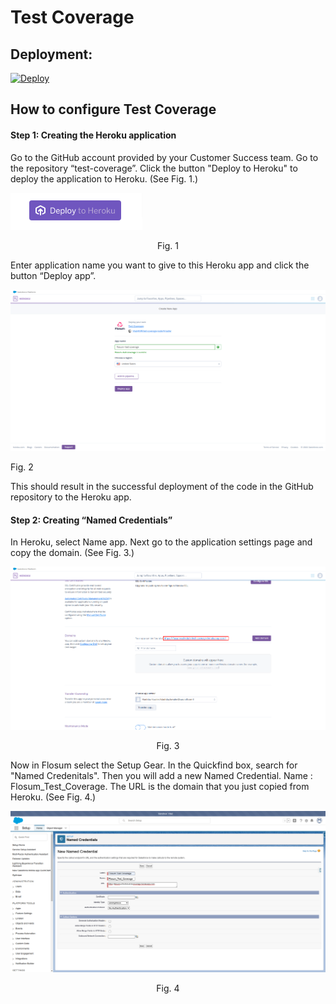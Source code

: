 # Test Coverage
## Deployment:

[![Deploy](https://www.herokucdn.com/deploy/button.svg)](https://heroku.com/deploy?template=https://github.com/flosum-service/test-coverage)

## How to configure Test Coverage

#### Step 1: Creating the Heroku application
Go to the GitHub account provided by your Customer Success team. 
Go to the repository “test-coverage”. 
Click the button "Deploy to Heroku" to deploy the application to Heroku. (See Fig. 1.) 

![GitHub Logo](./assets/img/Fig1.png)
<p style="text-align: center"><span>Fig. 1</span></p>

 
Enter application name  you want to give to this Heroku app and click the button “Deploy app”.
 

![GitHub Logo](./assets/img/Fig2.png) 
<div style="margin: auto"> Fig. 2</div>
 
This should result in the successful deployment of the code in the GitHub repository to the Heroku app. 
 
#### Step 2: Creating “Named Credentials”
In Heroku, select Name app. Next go to the application settings page and copy the domain. (See Fig. 3.) 

![GitHub Logo](./assets/img/Fig3.png)
<p style="text-align: center">Fig. 3</p>
 
Now in Flosum select the Setup Gear. In the Quickfind box, search for "Named Credenitals". Then you will add a new Named Credential. Name : Flosum_Test_Coverage.  The URL is the domain that you just copied from Heroku. (See Fig. 4.) 

![GitHub Logo](./assets/img/Fig4.png)
<p style="text-align: center">Fig. 4</p>